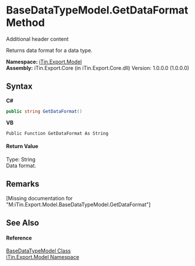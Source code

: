 # BaseDataTypeModel.GetDataFormat Method 
Additional header content 

Returns data format for a data type.

**Namespace:**&nbsp;<a href="N_iTin_Export_Model">iTin.Export.Model</a><br />**Assembly:**&nbsp;iTin.Export.Core (in iTin.Export.Core.dll) Version: 1.0.0.0 (1.0.0.0)

## Syntax

**C#**<br />
``` C#
public string GetDataFormat()
```

**VB**<br />
``` VB
Public Function GetDataFormat As String
```


#### Return Value
Type: String<br />Data format.

## Remarks
\[Missing <remarks> documentation for "M:iTin.Export.Model.BaseDataTypeModel.GetDataFormat"\]

## See Also


#### Reference
<a href="T_iTin_Export_Model_BaseDataTypeModel">BaseDataTypeModel Class</a><br /><a href="N_iTin_Export_Model">iTin.Export.Model Namespace</a><br />